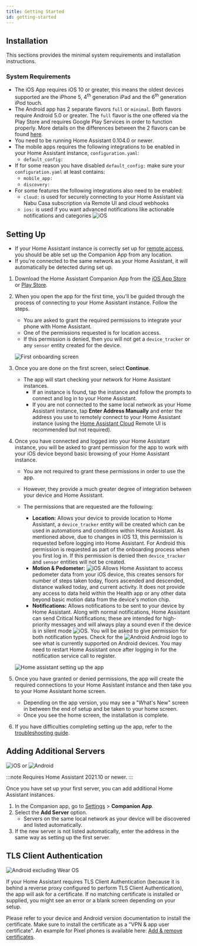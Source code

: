 ```yaml
---
title: Getting Started
id: getting-started
---
```


## Installation

This sections provides the minimal system requirements and installation instructions.

### System Requirements

- The iOS App requires iOS 10 or greater, this means the oldest devices supported are the iPhone 5, 4<sup>th</sup> generation iPad and the 6<sup>th</sup> generation iPod touch. 
- The Android app has 2 separate flavors `full` or `minimal`. Both flavors require Android 5.0 or greater. The `full` flavor is the one offered via the Play Store and requires Google Play Services in order to function properly. More details on the differences between the 2 flavors can be found [here](../core/android-flavors.md).
- You need to be running Home Assistant 0.104.0 or newer.
- The mobile apps requires the following integrations to be enabled in your Home Assistant instance, `configuration.yaml`:
  - `default_config:`
- If for some reason you have disabled `default_config:` make sure your `configuration.yaml` at least contains:
  - `mobile_app:`
  - `discovery:`
- For some features the following integrations also need to be enabled:
  - `cloud:` is used for securely connecting to your Home Assistant via Nabu Casa subscription via Remote UI and cloud webhooks
  - `ios:` is used if you want advanced notifications like actionable notifications and categories ![iOS](/assets/iOS.svg)

## Setting Up

- If your Home Assistant instance is correctly set up for [remote access](https://www.home-assistant.io/docs/configuration/remote/), you should be able set up the Companion App from any location.
- If you're connected to the same network as your Home Assistant, it will automatically be detected during set up.

1. Download the Home Assistant Companion App from the [iOS App Store](https://apps.apple.com/app/home-assistant/id1099568401) or [Play Store](https://play.google.com/store/apps/details?id=io.homeassistant.companion.android).
2. When you open the app for the first time, you'll be guided through the process of connecting to your Home Assistant instance. Follow the steps.
   - You are asked to grant the required permissions to integrate your phone with Home Assistant.
   - One of the permissions requested is for location access. 
   - If this permission is denied, then you will not get a `device_tracker` or any `sensor` entity created for the device.

    ![First onboarding screen](/assets/Onboarding_start.jpg)

3. Once you are done on the first screen, select **Continue**.
   - The app will start checking your network for Home Assistant instances.
     - If an instance is found, tap the instance and follow the prompts to connect and log in to your Home Assistant.
     - If you are not connected to the same local network as your Home Assistant instance, tap **Enter Address Manually** and enter the address you use to remotely connect to your Home Assistant instance (using the [Home Assistant Cloud](https://www.nabucasa.com/config/remote/) Remote UI is recommended but not required).
4. Once you have connected and logged into your Home Assistant instance, you will be asked to grant permission for the app to work with your iOS device beyond basic browsing of your Home Assistant instance.
   - You are not required to grant these permissions in order to use the app.
   - However, they provide a much greater degree of integration between your device and Home Assistant. 
   - The permissions that are requested are the following:

     - **Location:** Allows your device to provide location to Home Assistant, a `device_tracker` entity will be created which can be used in automations and conditions within Home Assistant. As mentioned above, due to changes in iOS 13, this permission is requested before logging into Home Assistant. For Android this permission is requested as part of the onboarding process when you first log in. If this permission is denied then `device_tracker` and `sensor` entities will not be created.
     - **Motion & Pedometer:** ![iOS](/assets/iOS.svg) Allows Home Assistant to access pedometer data from your iOS device, this creates sensors for number of steps taken today, floors ascended and descended, distance walked today, and current activity. It does not provide any access to data held within the Health app or any other data beyond basic motion data from the device's motion chip.
     - **Notifications:** Allows notifications to be sent to your device by Home Assistant. Along with normal notifications, Home Assistant can send Critical Notifications; these are intended for high-priority messages and will always play a sound even if the device is in silent mode ![iOS](/assets/iOS.svg). You will be asked to give permission for both notification types. Check for the ![Android](/assets/android.svg) Android logo to see what is currently supported on Android devices. You may need to restart Home Assistant once after logging in for the notification service call to register.

    ![Home assistant setting up the app](/assets/Onboarding_connecting.gif)

5. Once you have granted or denied permissions, the app will create the required connections to your Home Assistant instance and then take you to your Home Assistant home screen.
   - Depending on the app version, you may see a "What's New" screen in between the end of setup and be taken to your home screen.
   - Once you see the home screen, the installation is complete.
6. If you have difficulties completing setting up the app, refer to the [troubleshooting guide](../troubleshooting/setup.md).

## Adding Additional Servers

![iOS](/assets/iOS.svg) or ![Android](/assets/android.svg)

:::note
Requires Home Assistant 2021.10 or newer.
:::

Once you have set up your first server, you can add additional Home Assistant instances.

1. In the Companion app, go to [Settings](https://my.home-assistant.io/redirect/config/) > **Companion App**.
2. Select the **Add Server** option.
   - Servers on the same local network as your device will be discovered and listed automatically.
3. If the new server is not listed automatically, enter the address in the same way as setting up the first server.

## TLS Client Authentication

![Android](/assets/android.svg) excluding Wear OS

If your Home Assistant requires TLS Client Authentication (because it is behind a reverse proxy configured to perform TLS Client Authentication), the app will ask for a certificate. If no matching certificate is installed or supplied, you might see an error or a blank screen depending on your setup.

Please refer to your device and Android version documentation to install the certificate. Make sure to install the certificate as a "VPN & app user certificate". An example for Pixel phones is available here: [Add & remove certificates](https://support.google.com/pixelphone/answer/2844832?hl=en). 

